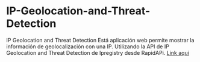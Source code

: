 # IP-Geolocation-and-Threat-Detection
IP Geolocation and Threat Detection
Está aplicación web permite mostrar la información de geolocalización con una IP. Utilizando la API de IP Geolocation and Threat Detection de Ipregistry desde RapidAPi. 
<a href = "https://ipcallapi.firebaseapp.com/">Link aqui</a>
